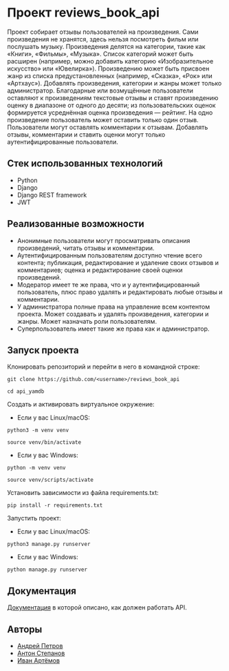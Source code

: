 # Проект reviews_book_api
Проект собирает отзывы пользователей на произведения. Сами произведения не хранятся, здесь нельзя посмотреть фильм или послушать музыку.
Произведения делятся на категории, такие как «Книги», «Фильмы», «Музыка». Список категорий может быть расширен (например, можно добавить категорию «Изобразительное искусство» или «Ювелирка»).
Произведению может быть присвоен жанр из списка предустановленных (например, «Сказка», «Рок» или «Артхаус»). 
Добавлять произведения, категории и жанры может только администратор.
Благодарные или возмущённые пользователи оставляют к произведениям текстовые отзывы и ставят произведению оценку в диапазоне от одного до десяти; из пользовательских оценок формируется усреднённая оценка произведения — рейтинг. На одно произведение пользователь может оставить только один отзыв.
Пользователи могут оставлять комментарии к отзывам.
Добавлять отзывы, комментарии и ставить оценки могут только аутентифицированные пользователи.
## Стек использованных технологий
* Python
* Django
* Django REST framework
* JWT
## Реализованные возможности
* Анонимные пользователи могут просматривать описания произведений, читать отзывы и комментарии.
* Аутентифицированным пользователям доступно чтение всего контента; публикация, редактирование и удаление своих отзывов и комментариев; оценка и редактирование своей оценки произведений.
* Модератор имеет те же права, что и у аутентифицированный пользователь, плюс право удалять и редактировать любые отзывы и комментарии.
* У администратора полные права на управление всем контентом проекта. Может создавать и удалять произведения, категории и жанры. Может назначать роли пользователям.
* Суперпользователь имеет такие же права как и администратор.
## Запуск проекта
Клонировать репозиторий и перейти в него в командной строке:
```
git clone https://github.com/<username>/reviews_book_api
```
```
cd api_yamdb
```
Cоздать и активировать виртуальное окружение:
* Если у вас Linux/macOS:
```
python3 -m venv venv
```
```
source venv/bin/activate
```
* Если у вас Windows:
```
python -m venv venv
```
```
source venv/scripts/activate
```
Установить зависимости из файла requirements.txt:
```
pip install -r requirements.txt
```
Запустить проект:
* Если у вас Linux/macOS:
```
python3 manage.py runserver
```
* Если у вас Windows:
```
python manage.py runserver
```
## Документация
[Документация](http://127.0.0.1:8000/redoc/) в которой описано, как должен работать API.
## Авторы
* [Андрей Петров](https://github.com/AndreiPetrov94)
* [Антон Степанов](https://github.com/antonio-161)
* [Иван Артёмов](https://github.com/konfuzer)
